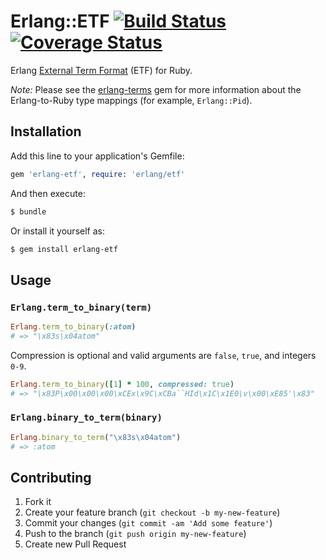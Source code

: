 # Erlang::ETF [![Build Status](https://travis-ci.org/potatosalad/erlang-etf.png)](https://travis-ci.org/potatosalad/erlang-etf) [![Coverage Status](https://coveralls.io/repos/potatosalad/erlang-etf/badge.png?branch=develop)](https://coveralls.io/r/potatosalad/erlang-etf?branch=develop)

Erlang [External Term Format](http://erlang.org/doc/apps/erts/erl_ext_dist.html) (ETF) for Ruby.

*Note:* Please see the [erlang-terms](https://github.com/potatosalad/erlang-terms) gem for more information about the Erlang-to-Ruby type mappings (for example, `Erlang::Pid`).

## Installation

Add this line to your application's Gemfile:

```ruby
gem 'erlang-etf', require: 'erlang/etf'
```

And then execute:

```bash
$ bundle
```

Or install it yourself as:

```bash
$ gem install erlang-etf
```

## Usage

### `Erlang.term_to_binary(term)`

```ruby
Erlang.term_to_binary(:atom)
# => "\x83s\x04atom"
```

Compression is optional and valid arguments are `false`, `true`, and integers `0-9`.

```ruby
Erlang.term_to_binary([1] * 100, compressed: true)
# => "\x83P\x00\x00\x00\xCEx\x9C\xCBa``HId\x1C\x1E0\v\x00\xE85'\x83"
```

### `Erlang.binary_to_term(binary)`

```ruby
Erlang.binary_to_term("\x83s\x04atom")
# => :atom
```

## Contributing

1. Fork it
2. Create your feature branch (`git checkout -b my-new-feature`)
3. Commit your changes (`git commit -am 'Add some feature'`)
4. Push to the branch (`git push origin my-new-feature`)
5. Create new Pull Request
